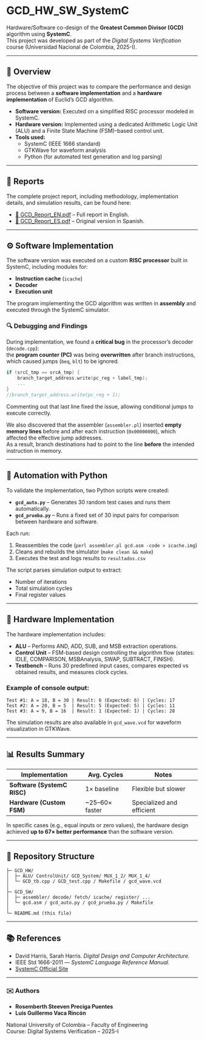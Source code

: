 # GCD_HW_SW_SystemC

Hardware/Software co-design of the **Greatest Common Divisor (GCD)** algorithm using **SystemC**.  
This project was developed as part of the *Digital Systems Verification* course (Universidad Nacional de Colombia, 2025-I).

---

## 🧩 Overview

The objective of this project was to compare the performance and design process between a **software implementation** and a **hardware implementation** of Euclid’s GCD algorithm.

- **Software version:** Executed on a simplified RISC processor modeled in SystemC.  
- **Hardware version:** Implemented using a dedicated Arithmetic Logic Unit (ALU) and a Finite State Machine (FSM)–based control unit.  
- **Tools used:**  
  - SystemC (IEEE 1666 standard)  
  - GTKWave for waveform analysis  
  - Python (for automated test generation and log parsing)

---

## 📑 Reports

The complete project report, including methodology, implementation details, and simulation results, can be found here:

- [📘 GCD_Report_EN.pdf](reports/GCD_Report_EN.pdf) – Full report in English.  
- [📗 GCD_Report_ES.pdf](reports/GCD_Report_ES.pdf) – Original version in Spanish.

---

## ⚙️ Software Implementation

The software version was executed on a custom **RISC processor** built in SystemC, including modules for:
- **Instruction cache** (`icache`)
- **Decoder**
- **Execution unit**

The program implementing the GCD algorithm was written in **assembly** and executed through the SystemC simulator.

### 🔍 Debugging and Findings

During implementation, we found a **critical bug** in the processor’s decoder (`decode.cpp`):  
the **program counter (PC)** was being **overwritten** after branch instructions, which caused jumps (`beq`, `blt`) to be ignored.

```cpp
if (srcC_tmp == srcA_tmp) {
    branch_target_address.write(pc_reg + label_tmp);
    ...
}
//branch_target_address.write(pc_reg + 1);
```

Commenting out that last line fixed the issue, allowing conditional jumps to execute correctly.

We also discovered that the assembler (`assembler.pl`) inserted **empty memory lines** before and after each instruction (`0x00000000`), which affected the effective jump addresses.  
As a result, branch destinations had to point to the line **before** the intended instruction in memory.

---

## 🧠 Automation with Python

To validate the implementation, two Python scripts were created:

- **`gcd_auto.py`** – Generates 30 random test cases and runs them automatically.  
- **`gcd_prueba.py`** – Runs a fixed set of 30 input pairs for comparison between hardware and software.  

Each run:
1. Reassembles the code (`perl assembler.pl gcd.asm -code > icache.img`)  
2. Cleans and rebuilds the simulator (`make clean && make`)  
3. Executes the test and logs results to `resultados.csv`

The script parses simulation output to extract:
- Number of iterations  
- Total simulation cycles  
- Final register values  

---

## 🔧 Hardware Implementation

The hardware implementation includes:
- **ALU** – Performs AND, ADD, SUB, and MSB extraction operations.  
- **Control Unit** – FSM-based design controlling the algorithm flow (states: IDLE, COMPARISON, MSBAnalysis, SWAP, SUBTRACT, FINISH).  
- **Testbench** – Runs 30 predefined input cases, compares expected vs obtained results, and measures clock cycles.

### Example of console output:
```
Test #1: A = 18, B = 30 | Result: 6 (Expected: 6) | Cycles: 17
Test #2: A = 20, B = 5  | Result: 5 (Expected: 5) | Cycles: 11
Test #3: A = 9, B = 16  | Result: 1 (Expected: 1) | Cycles: 28
```

The simulation results are also available in `gcd_wave.vcd` for waveform visualization in GTKWave.

---

## 📊 Results Summary

| Implementation | Avg. Cycles | Notes |
|----------------|-------------|-------|
| **Software (SystemC RISC)** | 1× baseline | Flexible but slower |
| **Hardware (Custom FSM)**   | ~25–60× faster | Specialized and efficient |

In specific cases (e.g., equal inputs or zero values), the hardware design achieved **up to 67× better performance** than the software version.

---

## 🧾 Repository Structure

```
├─ GCD_HW/
│  ├─ ALU/ ControlUnit/ GCD_System/ MUX_1_2/ MUX_1_4/
│  └─ GCD_tb.cpp / GCD_test.cpp / Makefile / gcd_wave.vcd
│
├─ GCD_SW/
│  ├─ assembler/ decode/ fetch/ icache/ register/ ...
│  └─ gcd.asm / gcd_auto.py / gcd_prueba.py / Makefile
│
└─ README.md (this file)
```

---

## 📚 References

- David Harris, Sarah Harris. *Digital Design and Computer Architecture.*  
- IEEE Std 1666-2011 — *SystemC Language Reference Manual.*  
- [SystemC Official Site](https://systemc.org/overview/systemc/)  

---

### ✉️ Authors
- **Rosemberth Steeven Preciga Puentes**  
- **Luis Guillermo Vaca Rincón**

National University of Colombia – Faculty of Engineering  
Course: Digital Systems Verification – 2025-I
